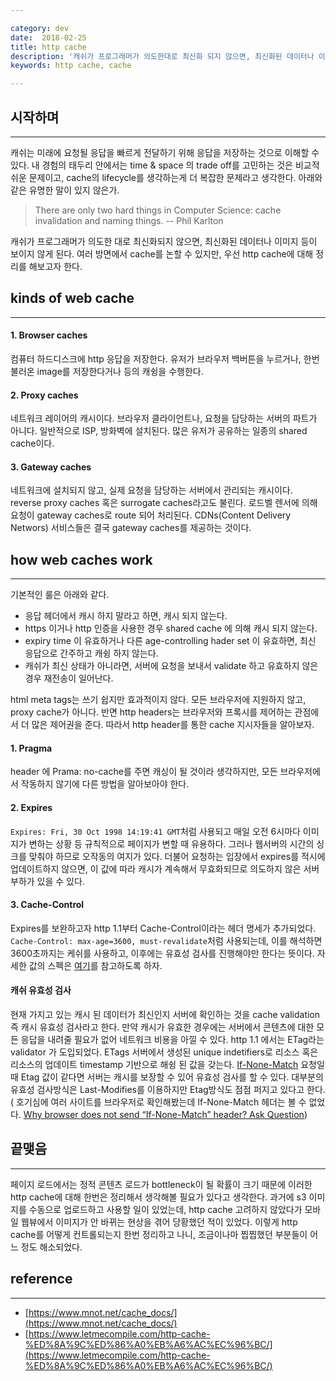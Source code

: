 ```yaml
---

category: dev
date:  2018-02-25
title: http cache
description: '캐쉬가 프로그래머가 의도한대로 최신화 되지 않으면, 최신화된 데이터나 이미지등이 보이지 않게되어 치명적일 수 있다. 여러 방면에서 cache를 논할 수 있지만, 우선 http cache에 대해 정리를 해보고자 한다.'
keywords: http cache, cache

---
```


## 시작하며

--- 

캐쉬는 미래에 요청될 응답을 빠르게 전달하기 위해 응답을 저장하는 것으로 이해할 수 있다. 내 경험의 태두리 안에서는 time & space 의 trade off를 고민하는 것은 비교적 쉬운 문제이고, cache의 lifecycle를 생각하는게 더 복잡한 문제라고 생각한다. 아래와 같은 유명한 말이 있지 않은가.

> There are only two hard things in Computer Science: cache invalidation and naming things. 
> -- Phil Karlton

캐쉬가 프로그래머가 의도한 대로 최신화되지 않으면, 최신화된 데이터나 이미지 등이 보이지 않게 된다. 여러 방면에서 cache를 논할 수 있지만, 우선 http cache에 대해 정리를 해보고자 한다.

## kinds of web cache

---

#### 1. Browser caches 
컴퓨터 하드디스크에 http 응답을 저장한다. 유저가 브라우저 백버튼을 누르거나, 한번 불러온 image를 저장한다거나 등의 캐슁을 수행한다. 

#### 2. Proxy caches 
네트워크 레이어의 캐시이다. 브라우저 클라이언트나, 요청을 담당하는 서버의 파트가 아니다. 일반적으로 ISP, 방화벽에 설치된다. 많은 유저가 공유하는 일종의 shared cache이다. 

#### 3. Gateway caches 
네트워크에 설치되지 않고, 실제 요청을 담당하는 서버에서 관리되는 캐시이다. reverse proxy caches 혹은 surrogate caches라고도 불린다. 로드벨 렌서에 의해 요청이 gateway caches로 route 되어 처리된다. CDNs(Content Delivery Networs) 서비스들은 결국 gateway caches를 제공하는 것이다.

## how web caches work 

--- 

기본적인 룰은 아래와 같다. 

- 응답 헤더에서 캐시 하지 말라고 하면, 캐시 되지 않는다. 
- https 이거나 http 인증을 사용한 경우 shared cache 에 의해 캐시 되지 않는다. 
- expiry time 이 유효하거나 다른 age-controlling hader set 이 유효하면, 최신 응답으로 간주하고 캐슁 하지 않는다. 
- 캐쉬가 최신 상태가 아니라면, 서버에 요청을 보내서 validate 하고 유효하지 않은 경우 재전송이 일어난다. 

html meta tags는 쓰기 쉽지만 효과적이지 않다. 모든 브라우저에 지원하지 않고, proxy cache가 아니다. 반면 http headers는 브라우저와 프록시를 제어하는 관점에서 더 많은 제어권을 준다. 따라서 http header를 통한 cache 지시자들을 알아보자.

#### 1. Pragma 

header 에 Prama: no-cache를 주면 캐싱이 될 것이라 생각하지만, 모든 브라우저에서 작동하지 않기에 다른 방법을 알아보아야 한다. 

#### 2. Expires 

`Expires: Fri, 30 Oct 1998 14:19:41 GMT`처럼 사용되고 매일 오전 6시마다 이미지가 변하는 상황 등 규칙적으로 페이지가 변할 때 유용하다. 그러나 웹서버의 시간의 싱크를 맞춰야 하므로 오작동의 여지가 있다. 더불어 요청하는 입장에서 expires를 적시에 업데이트하지 않으면, 이 값에 따라 캐시가 계속해서 무효화되므로 의도하지 않은 서버 부하가 있을 수 있다. 

#### 3. Cache-Control 

Expires를 보완하고자 http 1.1부터 Cache-Control이라는 헤더 명세가 추가되었다. `Cache-Control: max-age=3600, must-revalidate`처럼 사용되는데, 이를 해석하면 3600초까지는 케쉬를 사용하고, 이후에는 유효성 검사를 진행해야만 한다는 뜻이다. 자세한 값의 스펙은 [여기](https://developer.mozilla.org/en-US/docs/Web/HTTP/Headers/Cache-Control)를 참고하도록 하자.

#### 캐쉬 유효성 검사

현재 가지고 있는 캐시 된 데이터가 최신인지 서버에 확인하는 것을 cache validation 즉 캐시 유효성 검사라고 한다. 만약 캐시가 유효한 경우에는 서버에서 콘텐츠에 대한 모든 응답을 내려줄 필요가 없어 네트워크 비용을 아낄 수 있다. http 1.1 에서는 ETag라는 validator 가 도입되었다. ETags 서버에서 생성된 unique indetifiers로 리소스 혹은 리소스의 업데이트 timestamp 기반으로 해슁 된 값을 갖는다. [If-None-Match](https://developer.mozilla.org/en-US/docs/Web/HTTP/Headers/If-None-Match) 요청일 때 Etag 값이 같다면 서버는 캐시를 보장할 수 있어 유효성 검사를 할 수 있다. 대부분의 유효성 검사방식은 Last-Modifies를 이용하지만 Etag방식도 점점 퍼지고 있다고 한다.( 호기심에 여러 사이트를 브라우저로 확인해봤는데 If-None-Match 헤더는 볼 수 없었다. [Why browser does not send “If-None-Match” header? 
Ask Question](https://stackoverflow.com/questions/15900548/why-browser-does-not-send-if-none-match-header))

## 끝맺음 

---

페이지 로드에서는 정적 콘텐츠 로드가 bottleneck이 될 확률이 크기 때문에 이러한 http cache에 대해 한번은 정리해서 생각해볼 필요가 있다고 생각한다. 과거에 s3 이미지를 수동으로 업로드하고 사용할 일이 있었는데, http cache 고려하지 않았다가 모바일 웹뷰에서 이미지가 안 바뀌는 현상을 겪어 당황했던 적이 있었다. 이렇게 http cache를 어떻게 컨트롤되는지 한번 정리하고 나니, 조금이나마 찝찝했던 부분들이 어느 정도 해소되었다.


## reference

---

- [https://www.mnot.net/cache_docs/](https://www.mnot.net/cache_docs/)
- [https://www.letmecompile.com/http-cache-%ED%8A%9C%ED%86%A0%EB%A6%AC%EC%96%BC/](https://www.letmecompile.com/http-cache-%ED%8A%9C%ED%86%A0%EB%A6%AC%EC%96%BC/)
